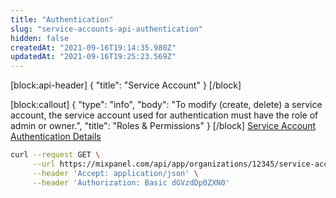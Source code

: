 ```yaml
---
title: "Authentication"
slug: "service-accounts-api-authentication"
hidden: false
createdAt: "2021-09-16T19:14:35.980Z"
updatedAt: "2021-09-16T19:25:23.569Z"
---
```

[block:api-header]
{
  "title": "Service Account"
}
[/block]

[block:callout]
{
  "type": "info",
  "body": "To modify (create, delete) a service account, the service account used for authentication must have the role of admin or owner.",
  "title": "Roles & Permissions"
}
[/block]
[Service Account Authentication Details](ref:authentication#service-accounts)
```sh
curl --request GET \
     --url https://mixpanel.com/api/app/organizations/12345/service-accounts \
     --header 'Accept: application/json' \
     --header 'Authorization: Basic dGVzdDp0ZXN0'
```
